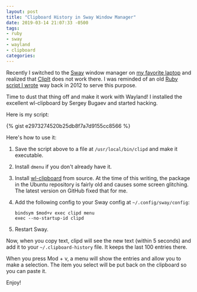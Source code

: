```yaml
---
layout: post
title: "Clipboard History in Sway Window Manager"
date: 2019-03-14 21:07:33 -0500
tags:
- ruby
- sway
- wayland
- clipboard
categories: 
---
```


Recently I switched to the [Sway](https://swaywm.org/) window manager on
[my favorite laptop](http://seven1m.sdf.org/opinion/my_favorite_dev_laptop.html)
and realized that [ClipIt](https://github.com/CristianHenzel/ClipIt) does not work there.
I was reminded of an old
[Ruby script I wrote](https://mpov.timmorgan.org/super-simplesource/_posts/2019-03-14-clipboard-history-in-sway-window-manager.markdown-clipboard-history-for-linux/)
way back in 2012 to serve this purpose.

Time to dust that thing off and make it work with Wayland! I installed the excellent
wl-clipboard by Sergey Bugaev and started hacking.

Here is my script:

{% gist e2973274520b25db8f7a7d9155cc8566 %}

Here's how to use it:

1.  Save the script above to a file at `/usr/local/bin/clipd` and make it executable.

2.  Install `dmenu` if you don't already have it.

3.  Install [wl-clipboard](https://github.com/bugaevc/wl-clipboard) from source.
    At the time of this writing, the package in the Ubuntu repository is fairly old and causes
    some screen glitching. The latest version on GitHub fixed that for me.

4.  Add the following config to your Sway config at `~/.config/sway/config`:

    ```
    bindsym $mod+v exec clipd menu
    exec --no-startup-id clipd
    ```

5.  Restart Sway.

Now, when you copy text, clipd will see the new text (within 5 seconds) and add it to your
`~/.clipboard-history` file. It keeps the last 100 entries there.

When you press Mod + v, a menu will show the entries and allow you to make a selection. The
item you select will be put back on the clipboard so you can paste it.

Enjoy!
